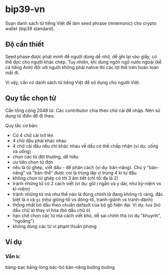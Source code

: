 # bip39-vn

Soạn danh sách từ tiếng Việt để làm seed phrase (mnemonic) cho crypto wallet (bip39 standard).

## Độ cần thiết

Seed phase được phát minh để người dùng dễ nhớ, dễ ghi lại vào giấy, có thể đọc cho người khác chép. Tuy nhiên, khi dùng ngôn ngữ nước ngoài (kể cả tiếng Anh) đối với người không phải native thì các lợi thế trên hoàn toàn mất đi.

Vì vậy, cần có danh sách từ tiếng Việt để sử dụng cho người Việt.

## Quy tắc chọn từ

Cần tổng cộng 2048 từ. Các contributor chia theo chữ cái để nhập. Nên sử dụng từ điển để đi theo.

Quy tắc cơ bản:

- Có 4 chữ cái trở lên
- 4 chữ đầu phải khác nhau
- 4 chữ cái đầu nếu chỉ khác nhau về dấu có thể chấp nhận (ví dụ: uống và uổng)
- chọn các từ đời thường, dễ hiểu
- ưu tiên chọn từ đơn
- nếu là từ ghép, viết dấu - để phân cách (ví dụ: bản-năng). Chú ý "bản-năng" và "bản-thể" được coi là trùng lặp vì trùng 4 kí tự đầu
- không chọn từ ghép có tới 3 âm tiết (chỉ tối đa là 2)
- tránh những từ có 2 cách viết (ví dụ: giữ i ngắn và y dài, như kỷ-niệm vs kỉ-niệm)
- tránh những từ mà như thế nào là đúng chính tả đang không rõ ràng, đặc biệt là `d` và `gi` (như giông-tố vs dông-tố, tranh-giành vs tranh-dành)
- thống nhất bỏ dấu theo chuẩn default của bộ gõ hiện đại. Ví dụ: `hoà` (bỏ dấu chữ à) thay vì hòa (bỏ dấu chữ ò)
- hạn chế chọn các từ mà cách viết khó, dễ sai chính thả (ví dụ "khuynh", "ngoằng")
- không dùng các từ vi phạm thuần phong

## Ví dụ

### Vần `b`:
bàng-bạc
bằng-lòng
bác-bỏ
bản-năng
bướng
buông
